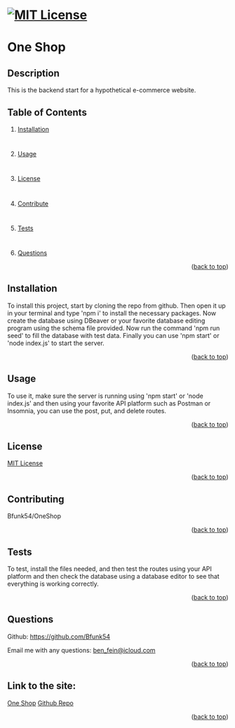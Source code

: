 # [![MIT License](https://img.shields.io/badge/License-MIT-yellow)](https://opensource.org/licenses/MIT)

# One Shop

## Description
This is the backend start for a hypothetical e-commerce website.

## Table of Contents
1. [Installation](#installation)
#
2. [Usage](#usage)
#
3. [License](#license)
#
4. [Contribute](#contributing)
#
5. [Tests](#tests)
#
6. [Questions](#questions)

<p align="right">(<a href="#mit-license">back to top</a>)</p>

## Installation
To install this project, start by cloning the repo from github. Then open it up in your terminal and type 'npm i' to install the necessary packages. Now create the database using DBeaver or your favorite database editing program using the schema file provided. Now run the command 'npm run seed' to fill the database with test data. Finally you can use 'npm start' or 'node index.js' to start the server.
<p align="right">(<a href="#mit-license">back to top</a>)</p>

## Usage
To use it, make sure the server is running using 'npm start' or 'node index.js' and then using your favorite API platform such as Postman or Insomnia, you can use the post, put, and delete routes.
<p align="right">(<a href="#mit-license">back to top</a>)</p>

## License
[MIT License](https://opensource.org/licenses/MIT)
<p align="right">(<a href="#mit-license">back to top</a>)</p>

## Contributing
Bfunk54/OneShop
<p align="right">(<a href="#mit-license">back to top</a>)</p>

## Tests
To test, install the files needed, and then test the routes using your API platform and then check the database using a database editor to see that everything is working correctly.
<p align="right">(<a href="#mit-license">back to top</a>)</p>

## Questions
Github: https://github.com/Bfunk54

Email me with any questions: ben_fein@icloud.com
<p align="right">(<a href="#mit-license">back to top</a>)</p>

## Link to the site:
[One Shop]()
[Github Repo]()
<p align="right">(<a href="#mit-license">back to top</a>)</p>
